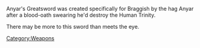 Anyar's Greatsword was created specifically for Braggish by the hag
Anyar after a blood-oath swearing he'd destroy the Human Trinity.

There may be more to this sword than meets the eye.

[Category:Weapons](/Category:Weapons "wikilink")